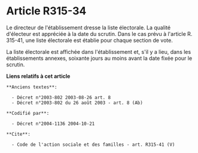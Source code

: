 # Article R315-34

Le directeur de l'établissement dresse la liste électorale. La qualité d'électeur est appréciée à la date du scrutin. Dans le
cas prévu à l'article R. 315-41, une liste électorale est établie pour chaque section de vote.

La liste électorale est affichée dans l'établissement et, s'il y a lieu, dans les établissements annexes, soixante jours au
moins avant la date fixée pour le scrutin.

**Liens relatifs à cet article**

	**Anciens textes**:

	  - Décret n°2003-802 2003-08-26 art. 8
	  - Décret n°2003-802 du 26 août 2003 - art. 8 (Ab)

	**Codifié par**:

	  - Décret n°2004-1136 2004-10-21

	**Cite**:

	  - Code de l'action sociale et des familles - art. R315-41 (V)
